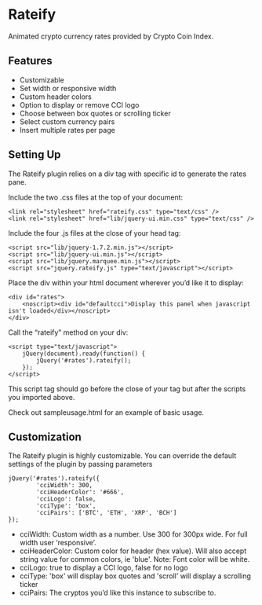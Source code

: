 Rateify
=======

Animated crypto currency rates provided by Crypto Coin Index.

Features
-------- 
* Customizable
* Set width or responsive width
* Custom header colors
* Option to display or remove CCI logo
* Choose between box quotes or scrolling ticker
* Select custom currency pairs
* Insert multiple rates per page

Setting Up
----------
The Rateify plugin relies on a div tag with specific id to generate the rates pane.

Include the two .css files at the top of your document:

    <link rel="stylesheet" href="rateify.css" type="text/css" />
    <link rel="stylesheet" href="lib/jquery-ui.min.css" type="text/css" />

Include the four .js files at the close of your head tag:

    <script src="lib/jquery-1.7.2.min.js"></script> 
    <script src="lib/jquery-ui.min.js"></script> 
    <script src="lib/jquery.marquee.min.js"></script> 
    <script src="jquery.rateify.js" type="text/javascript"></script>

Place the div within your html document wherever you’d like it to display:

    <div id="rates">
        <noscript><div id="defaultcci">Display this panel when javascript isn't loaded</div></noscript>
    </div>

Call the “rateify” method on your div:

    <script type="text/javascript">
        jQuery(document).ready(function() {
            jQuery('#rates').rateify();							
        });
    </script>

This script tag should go before the close of your <head> tag but after the scripts you imported above.

Check out sampleusage.html for an example of basic usage.


Customization
-------------
The Rateify plugin is highly customizable. You can override the default settings of the plugin by passing parameters

	jQuery('#rates').rateify({
            'cciWidth': 300,   		
    		'cciHeaderColor': '#666',	
    		'cciLogo': false,	  	
    		'cciType': 'box',		
    		'cciPairs': ['BTC', 'ETH', 'XRP', 'BCH']
	});

* cciWidth: Custom width as a number. Use 300 for 300px wide. For full width user ‘responsive’.
* cciHeaderColor: Custom color for header (hex value). Will also accept string value for common colors, ie 'blue'. Note: Font color will be white.
* cciLogo: true to display a CCI logo, false for no logo
* cciType: 'box' will display box quotes and 'scroll' will display a scrolling ticker
* cciPairs: The cryptos you’d like this instance to subscribe to.